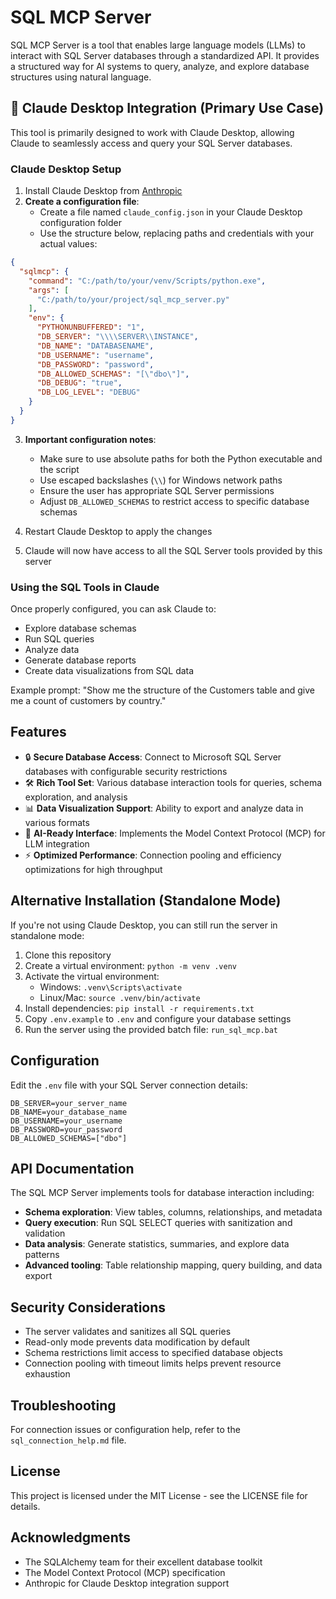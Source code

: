 # SQL MCP Server

SQL MCP Server is a tool that enables large language models (LLMs) to interact with SQL Server databases through a standardized API. It provides a structured way for AI systems to query, analyze, and explore database structures using natural language.

## 🚀 Claude Desktop Integration (Primary Use Case)

This tool is primarily designed to work with Claude Desktop, allowing Claude to seamlessly access and query your SQL Server databases.

### Claude Desktop Setup

1. Install Claude Desktop from [Anthropic](https://www.anthropic.com/)
2. **Create a configuration file**:
   - Create a file named `claude_config.json` in your Claude Desktop configuration folder
   - Use the structure below, replacing paths and credentials with your actual values:

```json
{
  "sqlmcp": {
    "command": "C:/path/to/your/venv/Scripts/python.exe",
    "args": [
      "C:/path/to/your/project/sql_mcp_server.py"
    ],
    "env": {
      "PYTHONUNBUFFERED": "1",
      "DB_SERVER": "\\\\SERVER\\INSTANCE",
      "DB_NAME": "DATABASENAME",
      "DB_USERNAME": "username",
      "DB_PASSWORD": "password",
      "DB_ALLOWED_SCHEMAS": "[\"dbo\"]",
      "DB_DEBUG": "true",
      "DB_LOG_LEVEL": "DEBUG"
    }
  }
}
```

3. **Important configuration notes**:
   - Make sure to use absolute paths for both the Python executable and the script
   - Use escaped backslashes (`\\`) for Windows network paths
   - Ensure the user has appropriate SQL Server permissions
   - Adjust `DB_ALLOWED_SCHEMAS` to restrict access to specific database schemas

4. Restart Claude Desktop to apply the changes
5. Claude will now have access to all the SQL Server tools provided by this server

### Using the SQL Tools in Claude

Once properly configured, you can ask Claude to:
- Explore database schemas
- Run SQL queries
- Analyze data
- Generate database reports
- Create data visualizations from SQL data

Example prompt: "Show me the structure of the Customers table and give me a count of customers by country."

## Features

- 🔒 **Secure Database Access**: Connect to Microsoft SQL Server databases with configurable security restrictions
- 🛠️ **Rich Tool Set**: Various database interaction tools for queries, schema exploration, and analysis 
- 📊 **Data Visualization Support**: Ability to export and analyze data in various formats
- 🧠 **AI-Ready Interface**: Implements the Model Context Protocol (MCP) for LLM integration
- ⚡ **Optimized Performance**: Connection pooling and efficiency optimizations for high throughput

## Alternative Installation (Standalone Mode)

If you're not using Claude Desktop, you can still run the server in standalone mode:

1. Clone this repository
2. Create a virtual environment: `python -m venv .venv`
3. Activate the virtual environment:
   - Windows: `.venv\Scripts\activate`
   - Linux/Mac: `source .venv/bin/activate`
4. Install dependencies: `pip install -r requirements.txt`
5. Copy `.env.example` to `.env` and configure your database settings
6. Run the server using the provided batch file: `run_sql_mcp.bat`

## Configuration

Edit the `.env` file with your SQL Server connection details:

```
DB_SERVER=your_server_name
DB_NAME=your_database_name
DB_USERNAME=your_username
DB_PASSWORD=your_password
DB_ALLOWED_SCHEMAS=["dbo"]
```

## API Documentation

The SQL MCP Server implements tools for database interaction including:

- **Schema exploration**: View tables, columns, relationships, and metadata
- **Query execution**: Run SQL SELECT queries with sanitization and validation
- **Data analysis**: Generate statistics, summaries, and explore data patterns
- **Advanced tooling**: Table relationship mapping, query building, and data export

## Security Considerations

- The server validates and sanitizes all SQL queries
- Read-only mode prevents data modification by default
- Schema restrictions limit access to specified database objects
- Connection pooling with timeout limits helps prevent resource exhaustion

## Troubleshooting

For connection issues or configuration help, refer to the `sql_connection_help.md` file.

## License

This project is licensed under the MIT License - see the LICENSE file for details.

## Acknowledgments

- The SQLAlchemy team for their excellent database toolkit
- The Model Context Protocol (MCP) specification
- Anthropic for Claude Desktop integration support